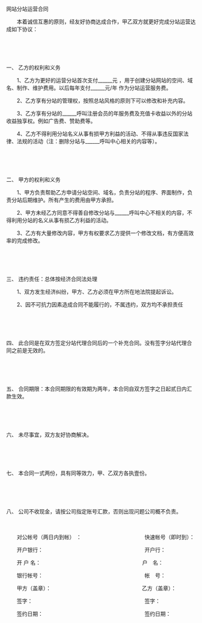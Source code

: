 



网站分站运营合同



 

　　本着诚信互惠的原则，经友好协商达成合作，甲乙双方就更好完成分站运营达成如下协议：

　　

　　

一、
乙方的权利和义务

　　1、乙方为更好的运营分站首次支付______元 ，用于创建分站网站的空间、域名、制作、维护费用。以后每年支付______元/年 作为分站运营服务费。

　　2、乙方享有分站的管理权，按照总站风格的原则下可以修改和补充内容。

　　3、乙方享有分站的______呼叫注册会员的年服务费及充值卡收益以外的分站收益独享权。例如广告费、赞助费等。

　　4、乙方不得利用分站名义从事有损甲方利益的活动、不得从事违反国家法律、法规的活动（注：删除分站与______呼叫中心相关的内容等）。

　　

　　

二、
甲方的权利和义务

　　1、甲方负责帮助乙方申请分站空间、域名，负责分站的程序、界面制作，负责分站后期维护。所有产生的费用由甲方承担。

　　2、甲方未经乙方同意不得善自修改分站与______呼叫中心不相关的内容，不得利用分站的名义从事有损乙方利益的活动。

　　3、乙方有大量修改内容，甲方有权要求乙方提供一个修改文档，有方便高效率的完成修改。

　　

　　

三、
违约责任：总体按经济合同法处理

　　1、双方发生经济纠纷，甲方、乙方必须在甲方所在地法院提起诉讼。

　　2、因不可抗力因素造成合同不能履行的，不属违约，双方均不承担责任

　　

　　

四、
此合同是在双方签定分站代理合同后的一个补充合同。没有签字分站代理合同之前是无效的。

　　

　　

五、
合同期限：本合同期限的有效期为两年，本合同自双方签字之日起贰日内汇款生效。

　　

　　

六、
未尽事宜，双方友好协商解决。

　　

　　

七、
本合同一式两份，具有同等效力，甲、乙双方各执壹份。

　　

　　

八、
公司不收现金，请按公司指定账号汇款，否则出现问题公司概不负责。　　

　　

　　对公帐号（两日内到帐） ：　　　　　　　　　　　　快速帐号（即时到）：

　　开户银行：　　　　　　　　　　　　　　　　　　　 开户行：

　　开 户 名：　　　　　　　　　　　　　　　　　　　 户　名：

　　银行帐号：　　　　　　　　　　　　　　　　　　　 帐　号：　　

　　甲方（盖章）：　　　　　　　　　　　　　　　　　 乙方（盖章）：

　　签字：　　　　　　　　　　　　　　　　　　　　　 签字：

　　签约日期：　　　　　　　　　　　　　　　　　　　 签约日期：
